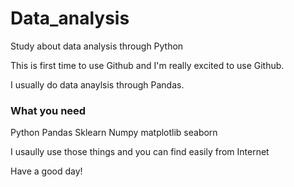 # Data_analysis
Study about data analysis through Python

This is first time to use Github and I'm really excited to use Github.

I usually do data anaylsis through Pandas.

### What you need
Python
Pandas
Sklearn
Numpy
matplotlib
seaborn

I usaully use those things and you can find easily from Internet

Have a good day!
